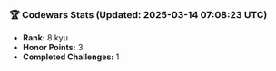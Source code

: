 ### 🏆 Codewars Stats (Updated: 2025-03-14 07:08:23 UTC)

- **Rank:** 8 kyu
- **Honor Points:** 3
- **Completed Challenges:** 1
